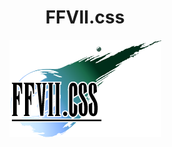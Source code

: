 <h1 style="text-align: center">FFVII.css</h1>

<img src="logo.png" alt="FFVII.css" style="display: block; margin: 0 auto;"/>
